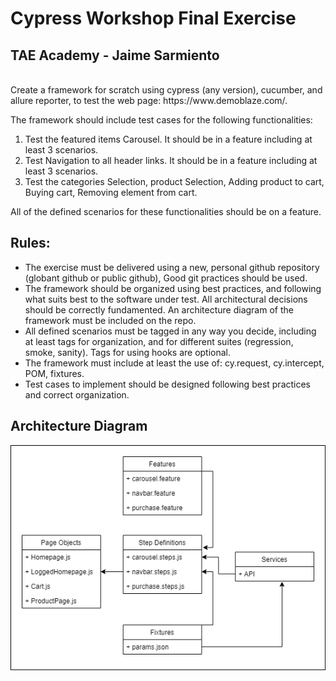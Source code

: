 # Cypress Workshop Final Exercise
## TAE Academy - Jaime Sarmiento

</br>
Create a framework for scratch using cypress (any version), cucumber, and allure reporter, to test the web page: https://www.demoblaze.com/. 

The framework should include test cases for the following functionalities:

1. Test the featured items Carousel. It should be in a feature including at least 3 scenarios.
2. Test Navigation to all header links. It should be in a feature including at least 3 scenarios.
3. Test the categories Selection, product Selection, Adding product to cart, Buying cart, Removing element from cart.

All of the defined scenarios for these functionalities should be on a feature.

## Rules:
<ul>
<li>The exercise must be delivered using a new, personal github repository (globant github or public github), Good git practices should be used.</li>
<li>The framework should be organized using best practices, and following what suits best to the software under test. All architectural decisions should be correctly fundamented. An architecture diagram of the framework must be included on the repo.</li>
<li>All defined scenarios must be tagged in any way you decide, including at least tags for organization, and for different suites (regression, smoke, sanity). Tags for using hooks are optional.</li>
<li>The framework must include at least the use of: cy.request, cy.intercept, POM, fixtures.</li>
<li>Test cases to implement should be designed following best practices and correct organization.</li>
</ul>

## Architecture Diagram

![ArchitectureDiagram](img/architecture%20diagram.png)